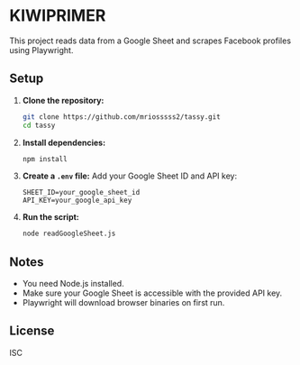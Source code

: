 # KIWIPRIMER

This project reads data from a Google Sheet and scrapes Facebook profiles using Playwright.

## Setup

1. **Clone the repository:**
   ```sh
   git clone https://github.com/mriosssss2/tassy.git
   cd tassy
   ```
2. **Install dependencies:**
   ```sh
   npm install
   ```
3. **Create a `.env` file:**
   Add your Google Sheet ID and API key:
   ```env
   SHEET_ID=your_google_sheet_id
   API_KEY=your_google_api_key
   ```
4. **Run the script:**
   ```sh
   node readGoogleSheet.js
   ```

## Notes
- You need Node.js installed.
- Make sure your Google Sheet is accessible with the provided API key.
- Playwright will download browser binaries on first run.

## License
ISC
